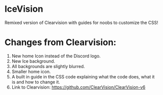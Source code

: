 # IceVision
Remixed version of Clearvision with guides for noobs to customize the CSS!
# Changes from Clearvision:
1. New home Icon instead of the Discord logo.
2. New Ice background.
3. All backgrounds are slightly blurred.
4. Smaller home icon.
5. A built in guide in the CSS code explaining what the code does, what it is and how to change it.
6. Link to Clearvision: https://github.com/ClearVision/ClearVision-v6
